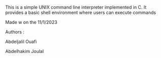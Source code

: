 This is a simple UNIX command line interpreter implemented in C.
It provides a basic shell environment where users can execute commands

Made w  on the 11/1/2023

Authors :

Abdeljalil Ouafi

Abdelhakim Joulal
